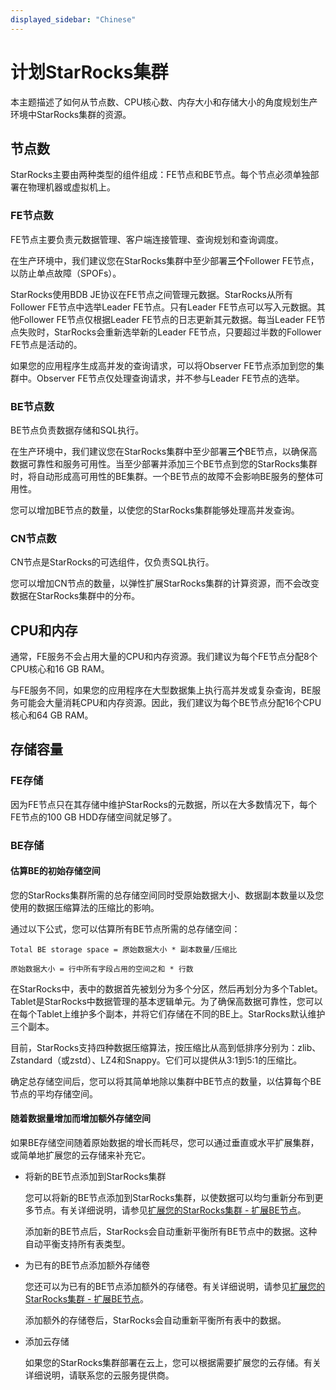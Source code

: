 ```yaml
---
displayed_sidebar: "Chinese"
---
```


# 计划StarRocks集群

本主题描述了如何从节点数、CPU核心数、内存大小和存储大小的角度规划生产环境中StarRocks集群的资源。

## 节点数

StarRocks主要由两种类型的组件组成：FE节点和BE节点。每个节点必须单独部署在物理机器或虚拟机上。

### FE节点数

FE节点主要负责元数据管理、客户端连接管理、查询规划和查询调度。

在生产环境中，我们建议您在StarRocks集群中至少部署**三个**Follower FE节点，以防止单点故障（SPOFs）。

StarRocks使用BDB JE协议在FE节点之间管理元数据。StarRocks从所有Follower FE节点中选举Leader FE节点。只有Leader FE节点可以写入元数据。其他Follower FE节点仅根据Leader FE节点的日志更新其元数据。每当Leader FE节点失败时，StarRocks会重新选举新的Leader FE节点，只要超过半数的Follower FE节点是活动的。

如果您的应用程序生成高并发的查询请求，可以将Observer FE节点添加到您的集群中。Observer FE节点仅处理查询请求，并不参与Leader FE节点的选举。

### BE节点数

BE节点负责数据存储和SQL执行。

在生产环境中，我们建议您在StarRocks集群中至少部署**三个**BE节点，以确保高数据可靠性和服务可用性。当至少部署并添加三个BE节点到您的StarRocks集群时，将自动形成高可用性的BE集群。一个BE节点的故障不会影响BE服务的整体可用性。

您可以增加BE节点的数量，以使您的StarRocks集群能够处理高并发查询。

### CN节点数

CN节点是StarRocks的可选组件，仅负责SQL执行。

您可以增加CN节点的数量，以弹性扩展StarRocks集群的计算资源，而不会改变数据在StarRocks集群中的分布。

## CPU和内存

通常，FE服务不会占用大量的CPU和内存资源。我们建议为每个FE节点分配8个CPU核心和16 GB RAM。

与FE服务不同，如果您的应用程序在大型数据集上执行高并发或复杂查询，BE服务可能会大量消耗CPU和内存资源。因此，我们建议为每个BE节点分配16个CPU核心和64 GB RAM。

## 存储容量

### FE存储

因为FE节点只在其存储中维护StarRocks的元数据，所以在大多数情况下，每个FE节点的100 GB HDD存储空间就足够了。

### BE存储

#### 估算BE的初始存储空间

您的StarRocks集群所需的总存储空间同时受原始数据大小、数据副本数量以及您使用的数据压缩算法的压缩比的影响。

通过以下公式，您可以估算所有BE节点所需的总存储空间：

```Plain
Total BE storage space = 原始数据大小 * 副本数量/压缩比

原始数据大小 = 行中所有字段占用的空间之和 * 行数
```

在StarRocks中，表中的数据首先被划分为多个分区，然后再划分为多个Tablet。Tablet是StarRocks中数据管理的基本逻辑单元。为了确保高数据可靠性，您可以在每个Tablet上维护多个副本，并将它们存储在不同的BE上。StarRocks默认维护三个副本。

目前，StarRocks支持四种数据压缩算法，按压缩比从高到低排序分别为：zlib、Zstandard（或zstd）、LZ4和Snappy。它们可以提供从3:1到5:1的压缩比。

确定总存储空间后，您可以将其简单地除以集群中BE节点的数量，以估算每个BE节点的平均存储空间。

#### 随着数据量增加而增加额外存储空间

如果BE存储空间随着原始数据的增长而耗尽，您可以通过垂直或水平扩展集群，或简单地扩展您的云存储来补充它。

- 将新的BE节点添加到StarRocks集群

  您可以将新的BE节点添加到StarRocks集群，以使数据可以均匀重新分布到更多节点。有关详细说明，请参见[扩展您的StarRocks集群 - 扩展BE节点](../administration/Scale_up_down.md)。

  添加新的BE节点后，StarRocks会自动重新平衡所有BE节点中的数据。这种自动平衡支持所有表类型。

- 为已有的BE节点添加额外存储卷

  您还可以为已有的BE节点添加额外的存储卷。有关详细说明，请参见[扩展您的StarRocks集群 - 扩展BE节点](../administration/Scale_up_down.md)。

  添加额外的存储卷后，StarRocks会自动重新平衡所有表中的数据。

- 添加云存储

  如果您的StarRocks集群部署在云上，您可以根据需要扩展您的云存储。有关详细说明，请联系您的云服务提供商。